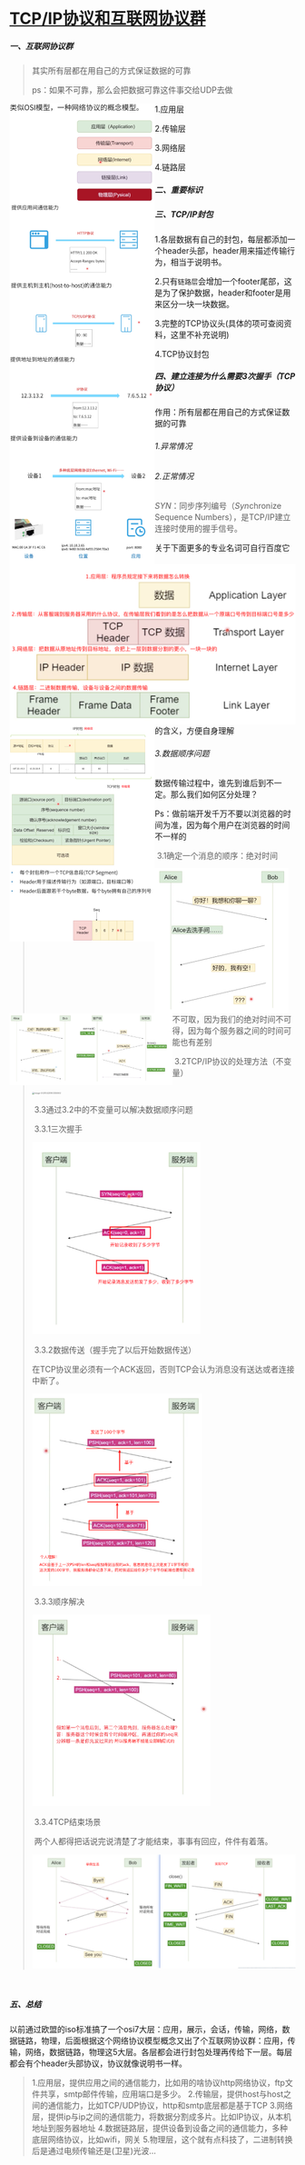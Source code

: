 # [TCP/IP协议和互联网协议群](https://course.study.163.com/480000006851432/lecture-480000037172592)

##### 一、互联网协议群

> 其实所有层都在用自己的方式保证数据的可靠
>
> ps：如果不可靠，那么会把数据可靠这件事交给UDP去做

<img src="TCPIP协议和互联网协议群.assets/image-20210423165136401.png" alt="image-20210423165136401" style="zoom: 25%;" align="left"/>

1.应用层

<img src="TCPIP协议和互联网协议群.assets/image-20210423170800312.png" alt="image-20210423170800312" style="zoom: 25%;" align="left"/>

2.传输层

<img src="TCPIP协议和互联网协议群.assets/image-20210423170820127.png" alt="image-20210423170820127" style="zoom: 25%;" align="left" />

3.网络层

<img src="TCPIP协议和互联网协议群.assets/image-20210423171131592.png" alt="image-20210423171131592" style="zoom:25%;" align="left"/>

4.链路层

<img src="TCPIP协议和互联网协议群.assets/image-20210423171212145.png" alt="image-20210423171212145" style="zoom:25%;" align="left"/>

##### 二、重要标识

<img src="TCPIP协议和互联网协议群.assets/image-20210425111251996.png" alt="image-20210425111251996" style="zoom:25%;" align="left"/>

##### 三、TCP/IP封包

1.各层数据有自己的封包，每层都添加一个header头部，header用来描述传输行为，相当于说明书。

2.只有`链路层`会增加一个footer尾部，这是为了保护数据，header和footer是用来区分一块一块数据。

<img src="TCPIP协议和互联网协议群.assets/image-20210425113035983.png" alt="image-20210425113035983" style="zoom: 50%;" align="left"/>

<img src="TCPIP协议和互联网协议群.assets/image-20210425113459257.png" alt="image-20210425113459257" style="zoom:25%;" align="left"/>

3.完整的TCP协议头(具体的项可查阅资料，这里不补充说明)

<img src="TCPIP协议和互联网协议群.assets/image-20210425113800187.png" alt="image-20210425113800187" style="zoom: 25%;" align="left" />

4.TCP协议封包

<img src="TCPIP协议和互联网协议群.assets/image-20210425114539304.png" alt="image-20210425114539304" style="zoom: 25%;" align="left"/>

##### 四、建立连接为什么需要3次握手（TCP协议）

作用：所有层都在用自己的方式保证数据的可靠

###### 1.异常情况

<img src="TCPIP协议和互联网协议群.assets/image-20210425115035655.png" alt="image-20210425115035655" style="zoom:25%;" align="left"/>

###### 2.正常情况

> *SYN*：同步序列编号（*Syn*chronize Sequence Numbers），是TCP/IP建立连接时使用的握手信号。

关于下面更多的专业名词可自行百度它的含义，方便自身理解

<img src="TCPIP协议和互联网协议群.assets/image-20210425115717366.png" alt="image-20210425115717366" style="zoom:28%;" align="left"/>

###### 3.数据顺序问题

数据传输过程中，谁先到谁后到不一定。那么我们如何区分处理？

Ps：做前端开发千万不要以浏览器的时间为准，因为每个用户在浏览器的时间不一样的

> 
>
> ​	3.1确定一个消息的顺序：绝对时间
>
> ​		不可取，因为我们的绝对时间不可得，因为每个服务器之间的时间可能也有差别
>
> ​	3.2TCP/IP协议的处理方法（不变量）
>
> ​		<img src="file:///Users/zhangjian/Documents/study/4.%E8%AE%A1%E7%AE%97%E6%9C%BA%E7%BD%91%E7%BB%9C/2.TCP%E4%B8%8EIP%E5%8D%8F%E8%AE%AE%E7%BE%A4/TCPIP%E5%8D%8F%E8%AE%AE%E5%92%8C%E4%BA%92%E8%81%94%E7%BD%91%E5%8D%8F%E8%AE%AE%E7%BE%A4.assets/image-20210425160355062.png?lastModify=1619338349" alt="image-20210425160355062" style="zoom:25%;" />
>
> ​	3.3通过3.2中的不变量可以解决数据顺序问题
>
> ​		3.3.1三次握手
>
> ​		<img src="TCPIP协议和互联网协议群.assets/image-20210425161611715.png" alt="image-20210425161611715" style="zoom: 33%;"/>
>
> ​		3.3.2数据传送（握手完了以后开始数据传送）
>
> ​				在TCP协议里必须有一个ACK返回，否则TCP会认为消息没有送达或者连接中断了。
>
> ​				<img src="TCPIP协议和互联网协议群.assets/image-20210425170054693.png" alt="image-20210425170054693" style="zoom:33%;" />
>
> ​		3.3.3顺序解决
>
> ​				<img src="TCPIP协议和互联网协议群.assets/image-20210425170806057.png" alt="image-20210425170806057" style="zoom: 33%;" />
>
> ​		3.3.4TCP结束场景
>
> ​				两个人都得把话说完说清楚了才能结束，事事有回应，件件有着落。
>
> ​				<img src="TCPIP协议和互联网协议群.assets/image-20210425172150694.png" alt="image-20210425172150694" style="zoom: 50%;" />
>
> 

​		

##### 五、总结

以前通过欧盟的iso标准搞了一个osi7大层：应用，展示，会话，传输，网络，数据链路，物理，后面根据这个网络协议模型概念又出了个互联网协议群：应用，传输，网络，数据链路，物理这5大层。各层都会进行封包处理再传给下一层。每层都会有个header头部协议，协议就像说明书一样。

> 1.应用层，提供应用之间的通信能力，比如用的啥协议http网络协议，ftp文件共享，smtp邮件传输，应用端口是多少。
> 		2.传输层，提供host与host之间的通信能力，比如TCP/UDP协议，http和smtp底层都是基于TCP
> 		3.网络层，提供ip与ip之间的通信能力，将数据分割成多片。比如IP协议，从本机地址到服务器地址
> 		4.数据链路层，提供设备到设备之间的通信能力，多种底层网络协议，比如wifi，网关
> 		5.物理层，这个就有点科技了，二进制转换后是通过电频传输还是(卫星)光波...